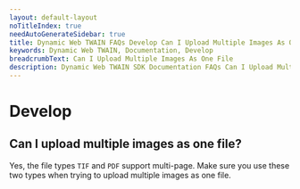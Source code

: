 ```yaml
---
layout: default-layout
noTitleIndex: true
needAutoGenerateSidebar: true
title: Dynamic Web TWAIN FAQs Develop Can I Upload Multiple Images As One File
keywords: Dynamic Web TWAIN, Documentation, Develop
breadcrumbText: Can I Upload Multiple Images As One File
description: Dynamic Web TWAIN SDK Documentation FAQs Can I Upload Multiple Images As One File
---
```


# Develop

## Can I upload multiple images as one file?

Yes, the file types `TIF` and `PDF` support multi-page. Make sure you use these two types when trying to upload multiple images as one file.
